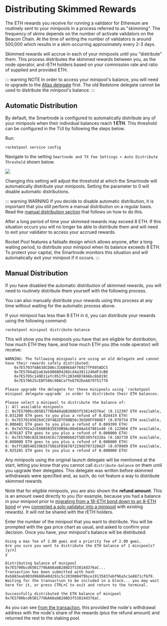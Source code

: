 # Distributing Skimmed Rewards

The ETH rewards you receive for running a validator for Ethereum are routinely sent to your minipools in a process referred to as "skimming".
The frequency of skims depends on the number of activate validators on the Beacon Chain. At the time of writing the number of validators is around
500,000 which results in a skim occurring approximately every 2-3 days.

Skimmed rewards will accrue in each of your minipools until you "distribute" them. This process distributes the skimmed rewards between you, as the node operator, and rETH holders
based on your commission rate and ratio of supplied and provided ETH.

::: warning NOTE
In order to access your minipool's balance, you will need to upgrade to the [Atlas delegate](./minipools/delegates) first.
The old Redstone delegate cannot be used to distribute the minipool's balance.
:::

## Automatic Distribution

By default, the Smartnode is configured to automatically distribute any of your minipools when their individual balances reach **1 ETH**. This
threshold can be configured in the TUI by following the steps below.

Run:

```shell
rocketpool service config
```

Navigate to the setting `Smartnode and TX Fee Settings > Auto Distribute Threshold` shown below.

![](./images/tui-automatic-skimming.png)

Changing this setting will adjust the threshold at which the Smartnode will automatically distribute your minipools.
Setting the parameter to 0 will disable automatic distributions.

::: warning WARNING
If you decide to disable automatic distribution, it is important that you still perform a manual distribution on a regular
basis. Read the [manual distribution section](#manual-distribution) that follows on how to do this.

After a long period of time your skimmed rewards may exceed 8 ETH. If this situation occurs you will no longer be able
to distribute them and will need to exit your validator to access your accrued rewards.

Rocket Pool features a failsafe design which allows anyone, after a long waiting period, to distribute your minipool when
its balance exceeds 8 ETH. To protect your capital, the Smartnode monitors this situation and will automatically exit
your minipool if it occurs.
:::

## Manual Distribution

If you have disabled the automatic distribution of skimmed rewards, you will need to routinely distribute them yourself
with the following process.

You can also manually distribute your rewards using this process at any time without waiting for the automatic process above.

If your minipool has less than 8 ETH in it, you can distribute your rewards using the following command:

```shell
rocketpool minipool distribute-balance
```

This will show you the minipools you have that are eligible for distribution, how much ETH they have, and how much ETH you (the node operator) will receive:

```
WARNING: The following minipools are using an old delegate and cannot have their rewards safely distributed:
	0x7E5703fdA638CD86c316B9EbAF76927fF695ADC5
	0x7E5704aD2a63eb90880426Dcd4a3811246dF3cB0
	0x7E5705c149D11efc951fFc20349D7A96bc6b819C
	0x7E570625cE8F586c90ACa7fe8792EeAA79751778

Please upgrade the delegate for these minipools using `rocketpool minipool delegate-upgrade` in order to distribute their ETH balances.

Please select a minipool to distribute the balance of:
1: All available minipools
2: 0x7E5700bcd65B1770bA68abB288D3f53814d376aC (0.112307 ETH available, 0.031200 ETH goes to you plus a refund of 0.024419 ETH)
3: 0x7E570195026dC29f4B2DfF08B56c3b5D0FF988Ef (0.070754 ETH available, 0.000481 ETH goes to you plus a refund of 0.069399 ETH)
4: 0x7e5702a2cE66B5B35E59B9Ac00eEAAa547881e40 (0.122064 ETH available, 0.070187 ETH goes to you plus a refund of 0.000000 ETH)
5: 0x7E5700c82E38434C6c72890bb82f5B5305f4328a (0.102739 ETH available, 0.000000 ETH goes to you plus a refund of 0.000000 ETH)
6: 0xffCAB546539b55756b1F85678f229dd707328A2F (0.070989 ETH available, 0.025201 ETH goes to you plus a refund of 0.000000 ETH)
```

Any minipools using the original launch delegate will be mentioned at the start, letting you know that you cannot call `distribute-balance` on them until you upgrade their delegates.
This delegate was written before skimmed withdrawals were specified and, as such, do not feature a way to distribute skimmed rewards.

Note that for eligible minipools, you are also shown the **refund amount**.
This is an amount owed directly to you (for example, because you had a balance in your minipool prior to [migrating from a 16-ETH bond down to an 8-ETH bond](./leb-migration.mdx) or you [converted a solo validator into a minipool](../node/solo-staker-migration) with existing rewards).
It will not be shared with the rETH holders.

Enter the number of the minipool that you want to distribute.
You will be prompted with the gas price chart as usual, and asked to confirm your decision.
Once you have, your minipool's balance will be distributed:

```
Using a max fee of 2.00 gwei and a priority fee of 2.00 gwei.
Are you sure you want to distribute the ETH balance of 1 minipools? [y/n]
y

Distributing balance of minipool 0x7E5700bcd65B1770bA68abB288D3f53814d376aC...
Transaction has been submitted with hash 0xb883eab903d9688b40d291c5c2030084f9bce19135837ebf96a5c1e8871cfbf9.
Waiting for the transaction to be included in a block... you may wait here for it, or press CTRL+C to exit and return to the terminal.

Successfully distributed the ETH balance of minipool 0x7E5700bcd65B1770bA68abB288D3f53814d376aC.
```

As you can see [from the transaction](https://zhejiang.beaconcha.in/tx/b883eab903d9688b40d291c5c2030084f9bce19135837ebf96a5c1e8871cfbf9), this provided the node's withdrawal address with the node's share of the rewards (plus the refund amount) and returned the rest to the staking pool.
